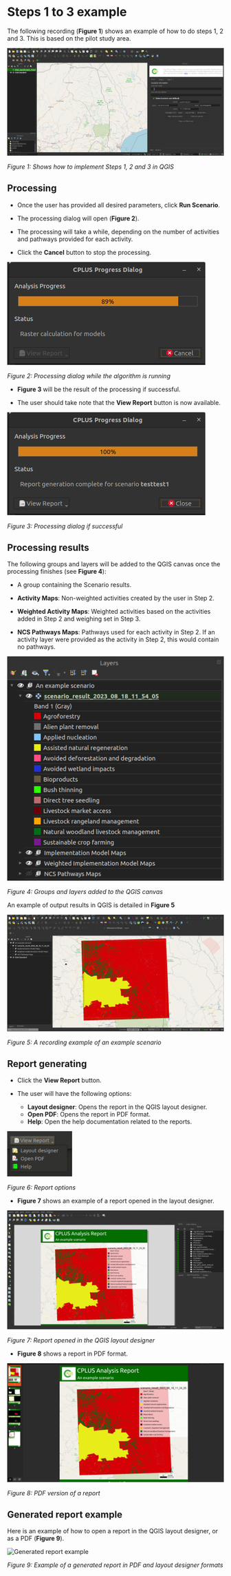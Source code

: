 # Steps 1 to 3 example

The following recording (**Figure 1**) shows an example of how to do steps 1, 2 and 3. This is based on the pilot study area.

![Steps 1 to 3 example](img/steps_1_to_3.gif)

*Figure 1: Shows how to implement Steps 1, 2 and 3 in QGIS*

## Processing

- Once the user has provided all desired parameters, click **Run Scenario**.

- The processing dialog will open (**Figure 2**).

- The processing will take a while, depending on the number of activities and pathways provided for each activity.

- Click the **Cancel** button to stop the processing.

![Processing dialog running](img/plugin-processing-dialog.png)

*Figure 2: Processing dialog while the algorithm is running*

- **Figure 3** will be the result of the processing if successful.

- The user should take note that the **View Report** button is now available.

![Processing dialog success](img/plugin-processing-succeeded.png)

*Figure 3: Processing dialog if successful*

## Processing results

The following groups and layers will be added to the QGIS canvas once the processing finishes (see **Figure 4**):

- A group containing the Scenario results.

- **Activity Maps**: Non-weighted activities created by the user in Step 2.

- **Weighted Activity Maps**: Weighted activities based on the activities added in Step 2 and weighing set in Step 3.

- **NCS Pathways Maps**: Pathways used for each activity in Step 2. If an activity layer were provided as the activity in Step 2, this would contain no pathways.

![Layers added to a canvas](img/plugin-added-layers.png)

*Figure 4: Groups and layers added to the QGIS canvas*

An example of output results in QGIS is detailed in **Figure 5**

![Outputs example](img/outputs-qgis.gif)

*Figure 5: A recording example of an example scenario*

## Report generating

- Click the **View Report** button.

- The user will have the following options:
    - **Layout designer**: Opens the report in the QGIS layout designer.
    - **Open PDF**: Opens the report in PDF format.
    - **Help**: Open the help documentation related to the reports.

![Report options](img/plugin-report-options.png)

*Figure 6: Report options*

- **Figure 7** shows an example of a report opened in the layout designer.

![Report layout designer](img/report-layout-designer.png) 

*Figure 7: Report opened in the QGIS layout designer*

- **Figure 8** shows a report in PDF format.

![Report PDF](img/report-pdf.png)

*Figure 8: PDF version of a report*

## Generated report example

Here is an example of how to open a report in the QGIS layout designer, or as a PDF (**Figure 9**).

![Generated report example](img/generated-reports.gif)

*Figure 9: Example of a generated report in PDF and layout designer formats*
